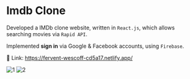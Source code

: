 # Imdb Clone

Developed a IMDb clone website, written in `React.js`, which allows searching movies via `Rapid API`.

Implemented **sign in** via Google & Facebook accounts, using `Firebase`. 


:movie_camera: Link: https://fervent-wescoff-cd5a17.netlify.app/

![1](https://user-images.githubusercontent.com/15849186/149158273-aedf873f-8a25-4914-bdbc-d5c3e8d90f4b.PNG)
![2](https://user-images.githubusercontent.com/15849186/149158267-75038ce5-c260-4baf-959d-dea8f4faecaa.PNG)


